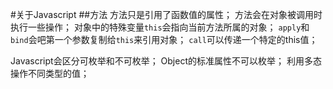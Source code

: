 #关于Javascript
##方法
方法只是引用了函数值的属性；
方法会在对象被调用时执行一些操作；
对象中的特殊变量`this`会指向当前方法所属的对象；
`apply`和`bind`会吧第一个参数复制给`this`来引用对象；
`call`可以传递一个特定的this值；

Javascript会区分可枚举和不可枚举；
Object的标准属性不可以枚举；
利用多态操作不同类型的值；
